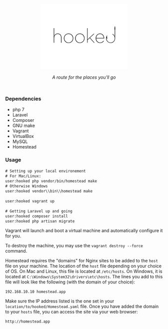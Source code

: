 <p align="center">
    <img src="info/logo.jpg" height="55%" width="55%">
</p>
<p align="center" style="margin-bottom:50px;">
    <i>A route for the places you'll go</i>
</p>


### Dependencies

- php 7
- Laravel
- Composer
- GNU make
- Vagrant
- VirtualBox
- MySQL
- Homestead

### Usage

```
# Setting up your local environement
# For Mac/Linux:
user:hooked php vendor/bin/homestead make
# Otherwise Windows
user:hooked vendor\\bin\\homestead make

user:hooked vagrant up 

# Getting Laravel up and going
user:hooked composer install
user:hooked php artisan migrate
```

Vagrant will launch and boot a virtual machine and automatically configure it for you.

To destroy the machine, you may use the `vagrant destroy --force` command.


Homestead requires the "domains" for Nginx sites to be added to the `host` file on your machine. The location of the `host` file depending on your choice of OS. On Mac and Linux, this file is located at `/etc/hosts`. On Windows, it is located at `C:\Windows\System32\drivers\etc\hosts`. The lines you add to this file will look like the following (with the domain of your choice):

```
192.168.10.10 homestead.app
```

Make sure the IP address listed is the one set in your `location/to/hooked/Homestead.yaml` file. Once you have added the domain to your `hosts` file, you can access the site via your web browser:

```
http://homestead.app
```


